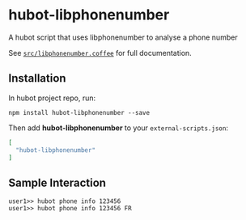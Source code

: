 # hubot-libphonenumber

A hubot script that uses libphonenumber to analyse a phone number 

See [`src/libphonenumber.coffee`](src/libphonenumber.coffee) for full documentation.

## Installation

In hubot project repo, run:

`npm install hubot-libphonenumber --save`

Then add **hubot-libphonenumber** to your `external-scripts.json`:

```json
[
  "hubot-libphonenumber"
]
```

## Sample Interaction

```
user1>> hubot phone info 123456
user1>> hubot phone info 123456 FR
```
